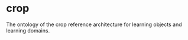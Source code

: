 # crop

The ontology of the crop reference architecture for learning objects and learning domains. 
